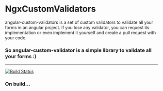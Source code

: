 # NgxCustomValidators
angular-custom-validators is a set of custom validators to validate all your forms in an angular project.
If you lose any validator, you can request its implementation or even implement it yourself and create a pull request with your code.

### So angular-custom-validator is a simple library to validate all your forms :)

---
[![Build Status](https://travis-ci.com/yasmanets/ngx-custom-validators.svg?branch=master)](https://travis-ci.com/yasmanets/ngx-custom-validators)

### On build...
